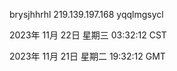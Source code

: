 brysjhhrhl 219.139.197.168 yqqlmgsycl

2023年 11月 22日 星期三 03:32:12 CST

2023年 11月 21日 星期二 19:32:12 GMT
